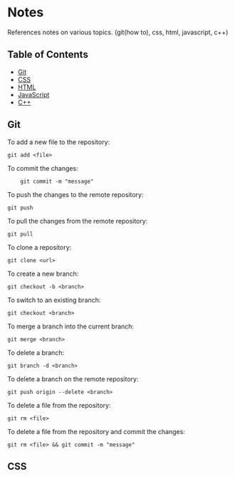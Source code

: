 # Notes

References notes on various topics. (git(how to), css, html, javascript, c++)

## Table of Contents

- [Git](#git)
- [CSS](#css)
- [HTML](#html)
- [JavaScript](#javascript)
- [C++](#c)

## Git

To add a new file to the repository:

    git add <file>

To commit the changes:
    
        git commit -m "message"

To push the changes to the remote repository:

    git push

To pull the changes from the remote repository:

    git pull

To clone a repository:

    git clone <url>

To create a new branch:

    git checkout -b <branch>

To switch to an existing branch:

    git checkout <branch>

To merge a branch into the current branch:

    git merge <branch>

To delete a branch:

    git branch -d <branch>

To delete a branch on the remote repository:

    git push origin --delete <branch>

To delete a file from the repository:

    git rm <file>

To delete a file from the repository and commit the changes:

    git rm <file> && git commit -m "message"

## CSS




